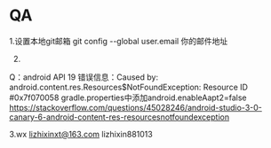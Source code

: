# QA
1.设置本地git邮箱 git config --global user.email 你的邮件地址

2. 
Q：android API 19 错误信息：Caused by: android.content.res.Resources$NotFoundException: Resource ID #0x7f070058
gradle.properties中添加android.enableAapt2=false
https://stackoverflow.com/questions/45028246/android-studio-3-0-canary-6-android-content-res-resourcesnotfoundexception

3.wx
lizhixinxt@163.com
lizhixin881013


